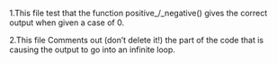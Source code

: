 1.This file test that the function positive_/_negative() gives the correct output when given a case of 0.

2.This file Comments out (don’t delete it!) the part of the code that is causing the output to go into an infinite loop.
